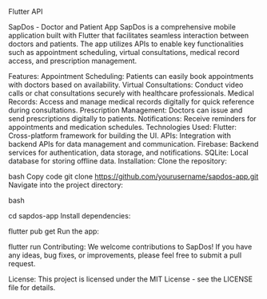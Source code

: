 
Flutter API

SapDos - Doctor and Patient App
SapDos is a comprehensive mobile application built with Flutter that facilitates seamless interaction between doctors and patients. The app utilizes APIs to enable key functionalities such as appointment scheduling, virtual consultations, medical record access, and prescription management.

Features:
Appointment Scheduling: Patients can easily book appointments with doctors based on availability.
Virtual Consultations: Conduct video calls or chat consultations securely with healthcare professionals.
Medical Records: Access and manage medical records digitally for quick reference during consultations.
Prescription Management: Doctors can issue and send prescriptions digitally to patients.
Notifications: Receive reminders for appointments and medication schedules.
Technologies Used:
Flutter: Cross-platform framework for building the UI.
APIs: Integration with backend APIs for data management and communication.
Firebase: Backend services for authentication, data storage, and notifications.
SQLite: Local database for storing offline data.
Installation:
Clone the repository:

bash
Copy code
git clone https://github.com/yourusername/sapdos-app.git
Navigate into the project directory:

bash

cd sapdos-app
Install dependencies:


flutter pub get
Run the app:


flutter run
Contributing:
We welcome contributions to SapDos! If you have any ideas, bug fixes, or improvements, please feel free to submit a pull request.

License:
This project is licensed under the MIT License - see the LICENSE file for details.
